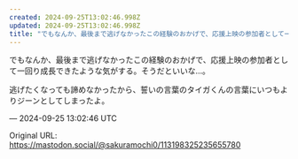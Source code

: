 ```yaml
---
created: 2024-09-25T13:02:46.998Z
updated: 2024-09-25T13:02:46.998Z
title: "でもなんか、最後まで逃げなかったこの経験のおかげで、応援上映の参加者として一回り[...]"
---
```


<p>でもなんか、最後まで逃げなかったこの経験のおかげで、応援上映の参加者として一回り成長できたような気がする。そうだといいな…。</p><p>逃げたくなっても諦めなかったから、誓いの言葉のタイガくんの言葉にいつもよりジーンとしてしまったよ。</p>

&mdash; 2024-09-25 13:02:46 UTC

Original URL: https://mastodon.social/@sakuramochi0/113198325235655780
